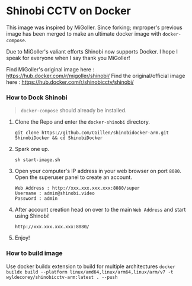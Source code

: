 # Shinobi CCTV on Docker

This image was inspired by MiGoller. Since forking; mrproper's previous image has been merged to make an ultimate docker image with `docker-compose`.

Due to MiGoller's valiant efforts Shinobi now supports Docker. I hope I speak for everyone when I say thank you MiGoller!

Find MiGoller's original image here : https://hub.docker.com/r/migoller/shinobi/
Find the original/official image here : https://hub.docker.com/r/shinobicctv/shinobi/

### How to Dock Shinobi

>  `docker-compose` should already be installed.

1. Clone the Repo and enter the `docker-shinobi` directory.
    ```
    git clone https://github.com/CGillen/shinobidocker-arm.git ShinobiDocker && cd ShinobiDocker
    ```

2. Spark one up.
    ```
    sh start-image.sh
    ```
    
3. Open your computer's IP address in your web browser on port `8080`. Open the superuser panel to create an account.
    ```
    Web Address : http://xxx.xxx.xxx.xxx:8080/super
    Username : admin@shinobi.video
    Password : admin
    ```

3. After account creation head on over to the main `Web Address` and start using Shinobi!
    ```
    http://xxx.xxx.xxx.xxx:8080/
    ```    
4. Enjoy!

### How to build image
Use docker buildx extension to build for multiple architectures
`docker buildx build --platform linux/amd64,linux/arm64,linux/arm/v7 -t wyldecorey/shinobicctv-arm:latest . --push`